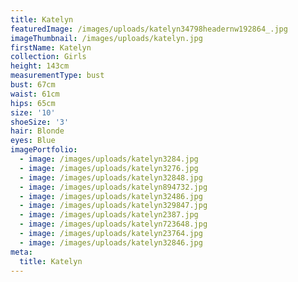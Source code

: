 ```yaml
---
title: Katelyn
featuredImage: /images/uploads/katelyn34798headernw192864_.jpg
imageThumbnail: /images/uploads/katelyn.jpg
firstName: Katelyn
collection: Girls
height: 143cm
measurementType: bust
bust: 67cm
waist: 61cm
hips: 65cm
size: '10'
shoeSize: '3'
hair: Blonde
eyes: Blue
imagePortfolio:
  - image: /images/uploads/katelyn3284.jpg
  - image: /images/uploads/katelyn3276.jpg
  - image: /images/uploads/katelyn32848.jpg
  - image: /images/uploads/katelyn894732.jpg
  - image: /images/uploads/katelyn32486.jpg
  - image: /images/uploads/katelyn329847.jpg
  - image: /images/uploads/katelyn2387.jpg
  - image: /images/uploads/katelyn723648.jpg
  - image: /images/uploads/katelyn23764.jpg
  - image: /images/uploads/katelyn32846.jpg
meta:
  title: Katelyn
---
```


